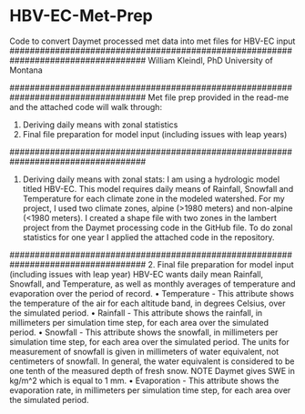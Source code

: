 # HBV-EC-Met-Prep
Code to convert Daymet processed met data into met files for HBV-EC input
###################################################################################
William Kleindl, PhD 
University of Montana

###################################################################################
Met file prep provided in the read-me and the attached code will walk through:
1.	Deriving daily means with zonal statistics
2.	Final file preparation for model input (including issues with leap years)

###################################################################################
1. Deriving daily means with zonal stats: I am using a hydrologic model titled HBV-EC. This model requires daily means of Rainfall, Snowfall and Temperature for each climate zone in the modeled watershed.  For my project, I used two climate zones, alpine (>1980 meters) and non-alpine (<1980 meters). I created a shape file with two zones in the lambert project from the Daymet processing code in the GitHub file.  To do zonal statistics for one year I applied the attached code in the repository.

###################################################################################
2. Final file preparation for model input (including issues with leap year)
HBV-EC wants daily mean Rainfall, Snowfall, and Temperature, as well as monthly averages of temperature and evaporation over the period of record. 
•	Temperature - This attribute shows the temperature of the air for each altitude band, in degrees Celsius, over the simulated period.
•	Rainfall - This attribute shows the rainfall, in millimeters per simulation time step, for each area over the simulated period. 
•	Snowfall - This attribute shows the snowfall, in millimeters per simulation time step, for each area over the simulated period. The units for measurement of snowfall is given in millimeters of water equivalent, not centimeters of snowfall. In general, the water equivalent is considered to be one tenth of the measured depth of fresh snow.  NOTE Daymet gives SWE in kg/m^2 which is equal to 1 mm.
•	Evaporation - This attribute shows the evaporation rate, in millimeters per simulation time step, for each area over the simulated period.
